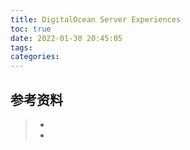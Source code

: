 ```yaml
---
title: DigitalOcean Server Experiences
toc: true
date: 2022-01-30 20:45:05
tags:
categories:
---
```






## 参考资料
> - []()
> - []()
